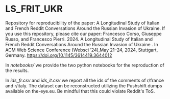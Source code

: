 # LS_FRIT_UKR
Repository for reproducibility of the paper: A Longitudinal Study of Italian and French Reddit Conversations Around the Russian Invasion of Ukraine. 
If you use this repository, please cite our paper: Francesco Corso, Giuseppe Russo, and Francesco Pierri. 2024. A Longitudinal Study of Italian and French Reddit Conversations Around the Russian Invasion of Ukraine . In ACM Web Science Conference (Websci ’24),May 21–24, 2024, Stuttgart, Germany. https://doi.org/10.1145/3614419.3644012


In *notebooks/* we provide the two python notebooks for the reproduction of the results.

In *ids_fr.csv* and *ids_it.csv* we report all the ids of the comments of r/france and r/italy.
The dataset can be reconstructed utilizing the Pushshift dumps available on the-eye.eu. Be mindful that this could violate Reddit's ToS.
